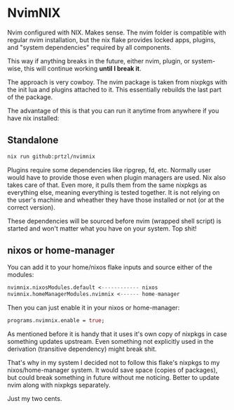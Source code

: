 # NvimNIX

Nvim configured with NIX. Makes sense. The nvim folder is compatible with regular nvim installation, but the nix flake provides locked apps, plugins, and "system dependencies" required by all components.

This way if anything breaks in the future, either nvim, plugin, or system-wise, this will continue working **until I break it**.

The approach is very cowboy. The nvim package is taken from nixpkgs with the init lua and plugins attached to it. This essentially rebuilds the last part of the package.

The advantage of this is that you can run it anytime from anywhere if you have nix installed:

## Standalone

```bash
nix run github:prtzl/nvimnix
```
Plugins require some dependencies like ripgrep, fd, etc. Normally user would have to provide those even when plugin managers are used. Nix also takes care of that. Even more, it pulls them from the same nixpkgs as everything else, meaning everything is tested together. It is not relying on the user's machine and wheather they have those installed or not (or at the correct version).

These dependencies will be sourced before nvim (wrapped shell script) is started and won't matter what you have on your system. Top shit!

## nixos or home-manager

You can add it to your home/nixos flake inputs and source either of the modules:

```nix
nvimnix.nixosModules.default <------------ nixos
nvimnix.homeManagerModules.nvimnix <------ home-manager
```

Then you can just enable it in your nixos or home-manager:

```nix
programs.nvimnix.enable = true;
```

As mentioned before it is handy that it uses it's own copy of nixpkgs in case something updates upstream. Even something not explicitly used in the derivation (transitive dependency) might break shit.

That's why in my system I decided not to follow this flake's nixpkgs to my nixos/home-manager system. It would save space (copies of packages), but could break something in future without me noticing. Better to update nvim along with nixpkgs separately.

Just my two cents.
